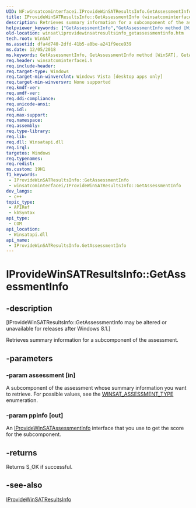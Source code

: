 ```yaml
---
UID: NF:winsatcominterfacei.IProvideWinSATResultsInfo.GetAssessmentInfo
title: IProvideWinSATResultsInfo::GetAssessmentInfo (winsatcominterfacei.h)
description: Retrieves summary information for a subcomponent of the assessment.
helpviewer_keywords: ["GetAssessmentInfo","GetAssessmentInfo method [WinSAT]","GetAssessmentInfo method [WinSAT]","IProvideWinSATResultsInfo interface","IProvideWinSATResultsInfo interface [WinSAT]","GetAssessmentInfo method","IProvideWinSATResultsInfo.GetAssessmentInfo","IProvideWinSATResultsInfo::GetAssessmentInfo","winsat.iprovidewinsatresultsinfo_getassessmentinfo","winsatcominterfacei/IProvideWinSATResultsInfo::GetAssessmentInfo"]
old-location: winsat\iprovidewinsatresultsinfo_getassessmentinfo.htm
tech.root: WinSAT
ms.assetid: dfa4d740-2dfd-41b5-a0be-a241f9ece939
ms.date: 12/05/2018
ms.keywords: GetAssessmentInfo, GetAssessmentInfo method [WinSAT], GetAssessmentInfo method [WinSAT],IProvideWinSATResultsInfo interface, IProvideWinSATResultsInfo interface [WinSAT],GetAssessmentInfo method, IProvideWinSATResultsInfo.GetAssessmentInfo, IProvideWinSATResultsInfo::GetAssessmentInfo, winsat.iprovidewinsatresultsinfo_getassessmentinfo, winsatcominterfacei/IProvideWinSATResultsInfo::GetAssessmentInfo
req.header: winsatcominterfacei.h
req.include-header: 
req.target-type: Windows
req.target-min-winverclnt: Windows Vista [desktop apps only]
req.target-min-winversvr: None supported
req.kmdf-ver: 
req.umdf-ver: 
req.ddi-compliance: 
req.unicode-ansi: 
req.idl: 
req.max-support: 
req.namespace: 
req.assembly: 
req.type-library: 
req.lib: 
req.dll: Winsatapi.dll
req.irql: 
targetos: Windows
req.typenames: 
req.redist: 
ms.custom: 19H1
f1_keywords:
 - IProvideWinSATResultsInfo::GetAssessmentInfo
 - winsatcominterfacei/IProvideWinSATResultsInfo::GetAssessmentInfo
dev_langs:
 - c++
topic_type:
 - APIRef
 - kbSyntax
api_type:
 - COM
api_location:
 - Winsatapi.dll
api_name:
 - IProvideWinSATResultsInfo.GetAssessmentInfo
---
```


# IProvideWinSATResultsInfo::GetAssessmentInfo


## -description

<p class="CCE_Message">[IProvideWinSATResultsInfo::GetAssessmentInfo may be altered or unavailable for releases after Windows 8.1.]

Retrieves summary information for a subcomponent of the assessment.

## -parameters

### -param assessment [in]

A subcomponent of the assessment whose summary information you want to retrieve. For possible values, see the <a href="/windows/win32/api/winsatcominterfacei/ne-winsatcominterfacei-winsat_assessment_type">WINSAT_ASSESSMENT_TYPE</a> enumeration.

### -param ppinfo [out]

An <a href="https://docs.microsoft.com/windows/desktop/api/winsatcominterfacei/nn-winsatcominterfacei-iprovidewinsatassessmentinfo">IProvideWinSATAssessmentInfo</a> interface that you use to get the score for the subcomponent.

## -returns

Returns S_OK if successful.

## -see-also

<a href="https://docs.microsoft.com/windows/desktop/api/winsatcominterfacei/nn-winsatcominterfacei-iprovidewinsatresultsinfo">IProvideWinSATResultsInfo</a>

